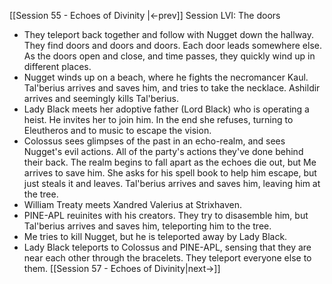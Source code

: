 [[Session 55 - Echoes of Divinity |<-prev]]
Session LVI: The doors
- They teleport back together and follow with Nugget down the hallway. They find doors and doors and doors. Each door leads somewhere else. As the doors open and close, and time passes, they quickly wind up in different places.
- Nugget winds up on a beach, where he fights the necromancer Kaul. Tal'berius arrives and saves him, and tries to take the necklace. Ashildir arrives and seemingly kills Tal'berius.
- Lady Black meets her adoptive father (Lord Black) who is operating a heist. He invites her to join him. In the end she refuses, turning to Eleutheros and to music to escape the vision.
- Colossus sees glimpses of the past in an echo-realm, and sees Nugget's evil actions. All of the party's actions they've done behind their back. The realm begins to fall apart as the echoes die out, but Me arrives to save him. She asks for his spell book to help him escape, but just steals it and leaves. Tal'berius arrives and saves him, leaving him at the tree.
- William Treaty meets Xandred Valerius at Strixhaven.
- PINE-APL reuinites with his creators. They try to disasemble him, but Tal'berius arrives and saves him, teleporting him to the tree.
- Me tries to kill Nugget, but he is teleported away by Lady Black.
- Lady Black teleports to Colossus and PINE-APL, sensing that they are near each other through the bracelets. They teleport everyone else to them.
[[Session 57 - Echoes of Divinity|next->]]